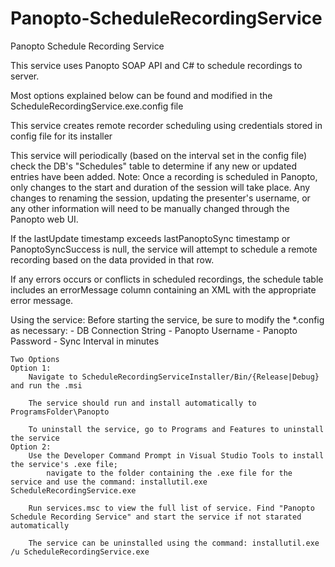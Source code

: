 Panopto-ScheduleRecordingService
=====================

Panopto Schedule Recording Service

This service uses Panopto SOAP API and C# to schedule recordings to server.

Most options explained below can be found and modified in the ScheduleRecordingService.exe.config file

This service creates remote recorder scheduling using credentials stored in config file for its installer

This service will periodically (based on the interval set in the config file) check the DB's "Schedules" table to determine if any new or updated entries have been added. 
Note: Once a recording is scheduled in Panopto, only changes to the start and duration of the session will take place. 
Any changes to renaming the session, updating the presenter's username, or any other information will need to be manually changed through the Panopto web UI. 

If the lastUpdate timestamp exceeds lastPanoptoSync timestamp or PanoptoSyncSuccess is null, the service will attempt to schedule a remote recording based on the data provided in that row.

If any errors occurs or conflicts in scheduled recordings, the schedule table includes an errorMessage column containing an XML with the appropriate error message.

Using the service: 
	Before starting the service, be sure to modify the *.config as necessary:
		- DB Connection String
		- Panopto Username
		- Panopto Password
		- Sync Interval in minutes

	Two Options
	Option 1:
		Navigate to ScheduleRecordingServiceInstaller/Bin/{Release|Debug} and run the .msi
		
		The service should run and install automatically to ProgramsFolder\Panopto
		
		To uninstall the service, go to Programs and Features to uninstall the service
	Option 2:
		Use the Developer Command Prompt in Visual Studio Tools to install the service's .exe file; 
			navigate to the folder containing the .exe file for the service and use the command: installutil.exe ScheduleRecordingService.exe

		Run services.msc to view the full list of service. Find "Panopto Schedule Recording Service" and start the service if not starated automatically

		The service can be uninstalled using the command: installutil.exe /u ScheduleRecordingService.exe
